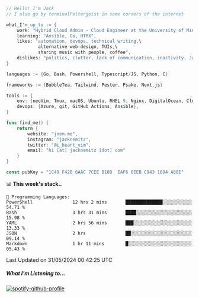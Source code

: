 ```go
// Hello! I'm Jack
// I also go by terminalPoltergeist in some corners of the internet

what_I'm_up_to := {
    work: "Hybrid Cloud Admin - Cloud Engineer at the University of Minnesota",
    learning: "Ansible, Go, HTMX",
    likes: "automation, devops, technical writing,\
            alternative web-design, TUIs,\
            sharing music with people, coffee",
    dislikes: "politics, clutter, lack of communication, inactivity, Java",
}

languages := {Go, Bash, Powershell, Typescript/JS, Python, C}

frameworks := {BubbleTea, Tailwind, Pester, Psake, Next.js}

tools := {
    env: {neoVim, Tmux, macOS, Ubuntu, RHEL 9, Nginx, DigitalOcean, Cloudflare},
    devops: {Azure, git, GitHub Actions, Ansible},
}

func find_me() {
    return {
        website: "jnem.me",
        instagram: "jacknemitz",
        twitter: "@i_heart_vim",
        email: "hi [at] jacknemitz [dot] com"
    }
}

const pubKey = "1C49 F42B 6AAC 7CEE B18D  EAF6 0EEB C943 1694 A88E"
```

<!--START_SECTION:waka-->
📊 **This week's stack..** 

```text
💬 Programming Languages: 
PowerShell               12 hrs 2 mins       ██████████████░░░░░░░░░░░   54.71 % 
Bash                     3 hrs 31 mins       ████░░░░░░░░░░░░░░░░░░░░░   15.98 % 
YAML                     2 hrs 56 mins       ███░░░░░░░░░░░░░░░░░░░░░░   13.33 % 
JSON                     2 hrs               ██░░░░░░░░░░░░░░░░░░░░░░░   09.14 % 
Markdown                 1 hr 11 mins        █░░░░░░░░░░░░░░░░░░░░░░░░   05.43 % 
```


 Last Updated on 31/05/2024 00:42:25 UTC
<!--END_SECTION:waka-->

##### What I'm Listening to...

[![spotify-github-profile](https://spotify-github-profile.vercel.app/api/view?uid=jack.nemitz&cover_image=true&show_offline=true&bar_color=53b14f&bar_color_cover=false&background_color=121212FF)](https://spotify-github-profile.vercel.app/api/view?uid=jack.nemitz&redirect=true)
